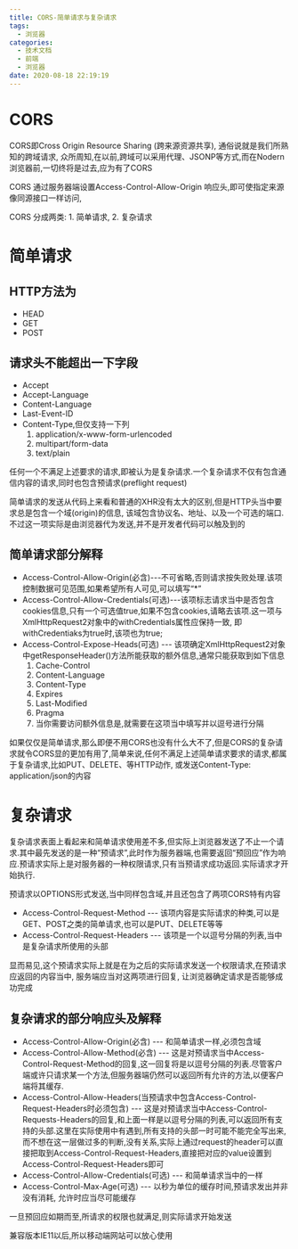 ```yaml
---
title: CORS-简单请求与复杂请求
tags:
  - 浏览器
categories:
  - 技术文档
  - 前端
  - 浏览器
date: 2020-08-18 22:19:19
---
```



# CORS

CORS即Cross Origin Resource Sharing (跨来源资源共享), 通俗说就是我们所熟知的跨域请求,
众所周知,在以前,跨域可以采用代理、JSONP等方式,而在Nodern浏览器前,一切终将是过去,应为有了CORS

CORS 通过服务器端设置Access-Control-Allow-Origin 响应头,即可使指定来源像同源接口一样访问,

CORS 分成两类: 1. 简单请求, 2. 复杂请求

# 简单请求

## HTTP方法为
* HEAD
* GET
* POST

## 请求头不能超出一下字段
* Accept
* Accept-Language
* Content-Language
* Last-Event-ID
* Content-Type,但仅支持一下列  
  1. application/x-www-form-urlencoded
  2. multipart/form-data
  3. text/plain

任何一个不满足上述要求的请求,即被认为是复杂请求.一个复杂请求不仅有包含通信内容的请求,同时也包含预请求(preflight request)

简单请求的发送从代码上来看和普通的XHR没有太大的区别,但是HTTP头当中要求总是包含一个域(origin)的信息, 该域包含协议名、地址、以及一个可选的端口.不过这一项实际是由浏览器代为发送,并不是开发者代码可以触及到的


## 简单请求部分解释

* Access-Control-Allow-Origin(必含)---不可省略,否则请求按失败处理.该项控制数据可见范围,如果希望所有人可见,可以填写“*”
* Access-Control-Allow-Credentials(可选)---该项标志请求当中是否包含cookies信息,只有一个可选值true,如果不包含cookies,请略去该项.这一项与XmlHttpRequest2对象中的withCredentials属性应保持一致, 即withCredentiaks为true时,该项也为true;
* Access-Control-Expose-Heads(可选) --- 该项确定XmlHttpRequest2对象中getResponseHeader()方法所能获取的额外信息,通常只能获取到如下信息
  1. Cache-Control
  2. Content-Language
  3. Content-Type
  4. Expires
  5. Last-Modified
  6. Pragma
  7. 当你需要访问额外信息是,就需要在这项当中填写并以逗号进行分隔

如果仅仅是简单请求,那么即便不用CORS也没有什么大不了,但是CORS的复杂请求就令CORS显的更加有用了,简单来说,任何不满足上述简单请求要求的请求,都属于复杂请求,比如PUT、DELETE、等HTTP动作, 或发送Content-Type: application/json的内容

# 复杂请求

复杂请求表面上看起来和简单请求使用差不多,但实际上浏览器发送了不止一个请求.其中最先发送的是一种“预请求”,此时作为服务器端,也需要返回“预回应”作为响应.预请求实际上是对服务器的一种权限请求,只有当预请求成功返回.实际请求才开始执行.

预请求以OPTIONS形式发送,当中同样包含域,并且还包含了两项CORS特有内容

* Access-Control-Request-Method --- 该项内容是实际请求的种类,可以是GET、POST之类的简单请求,也可以是PUT、DELETE等等
* Access-Control-Request-Headers --- 该项是一个以逗号分隔的列表,当中是复杂请求所使用的头部

显而易见,这个预请求实际上就是在为之后的实际请求发送一个权限请求,在预请求应返回的内容当中, 服务端应当对这两项进行回复, 让浏览器确定请求是否能够成功完成

## 复杂请求的部分响应头及解释

* Access-Control-Allow-Origin(必含) --- 和简单请求一样,必须包含域
* Access-Control-Allow-Method(必含) --- 这是对预请求当中Access-Control-Request-Method的回复,这一回复将是以逗号分隔的列表.尽管客户端或许只请求某一个方法,但服务器端仍然可以返回所有允许的方法,以便客户端将其缓存.
* Access-Control-Allow-Headers(当预请求中包含Access-Control-Request-Headers时必须包含) --- 这是对预请求当中Access-Control-Requests-Headers的回复,和上面一样是以逗号分隔的列表,可以返回所有支持的头部.这里在实际使用中有遇到,所有支持的头部一时可能不能完全写出来,而不想在这一层做过多的判断,没有关系,实际上通过request的header可以直接把取到Access-Control-Request-Headers,直接把对应的value设置到Access-Control-Request-Headers即可
* Access-Control-Allow-Credentials(可选) --- 和简单请求当中的一样
* Access-Control-Max-Age(可选) --- 以秒为单位的缓存时间,预请求发出并非没有消耗, 允许时应当尽可能缓存

一旦预回应如期而至,所请求的权限也就满足,则实际请求开始发送

兼容版本IE11以后,所以移动端网站可以放心使用